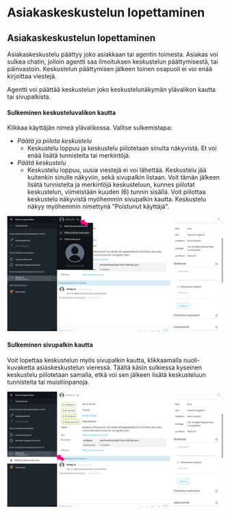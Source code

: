# Asiakaskeskustelun lopettaminen

## Asiakaskeskustelun lopettaminen

Asiakaskeskustelu päättyy joko asiakkaan tai agentin toimesta. Asiakas voi sulkea chatin, jolloin agentti saa ilmoituksen keskustelun päättymisestä, tai päinvastoin. Keskustelun päättymisen jälkeen toinen osapuoli ei voi enää kirjoittaa viestejä.

Agentti voi päättää keskustelun joko keskustelunäkymän ylävalikon kautta tai sivupalkista.

#### Sulkeminen keskusteluvalikon kautta

Klikkaa käyttäjän nimeä ylävalikossa. Valitse sulkemistapa:

* _Päätä ja piilota keskustelu_
  * Keskustelu loppuu ja keskustelu piilotetaan sinulta näkyvistä. Et voi enää lisätä tunnisteita tai merkintöjä. 
* _Päätä keskustelu_
  * Keskustelu loppuu, uusia viestejä ei voi lähettää. Keskustelu jää kuitenkin sinulle näkyviin, sekä sivupalkin listaan. Voit tämän jälkeen lisätä tunnisteita ja merkintöjä keskusteluun, kunnes piilotat keskustelun, viimeistään kuuden \(6\) tunnin sisällä.  Voit piilottaa keskustelu näkyvistä myöhemmin sivupalkin kautta. Keskustelu näkyy myöhemmin nimettynä "Poistunut käyttäjä".

![](../.gitbook/assets/customer-chat-end1.png)

#### Sulkeminen sivupalkin kautta

Voit lopettaa keskustelun myös sivupalkin kautta, klikkaamalla nuoli-kuvaketta asiaskeskustelun vieressä. Täältä käsin sulkiessa kyseinen keskustelu piilotetaan samalla, etkä voi sen jälkeen lisätä keskusteluun tunnisteita tai muistiinpanoja.

![](../.gitbook/assets/customer-chat-end2.png)

## 

